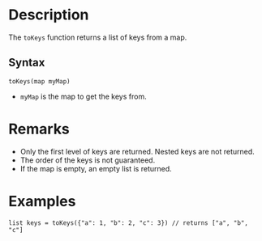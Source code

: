 # Description

The `toKeys` function returns a list of keys from a map.

## Syntax

```step
toKeys(map myMap)
```

- `myMap` is the map to get the keys from.

# Remarks

- Only the first level of keys are returned. Nested keys are not returned.
- The order of the keys is not guaranteed.
- If the map is empty, an empty list is returned.

# Examples

```step
list keys = toKeys({"a": 1, "b": 2, "c": 3}) // returns ["a", "b", "c"]
```
